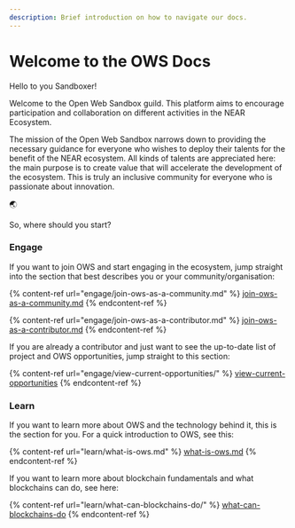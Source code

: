 ```yaml
---
description: Brief introduction on how to navigate our docs.
---
```


# Welcome to the OWS Docs

Hello to you Sandboxer!&#x20;

Welcome to the Open Web Sandbox guild. This platform aims to encourage participation and collaboration on different activities in the NEAR Ecosystem.

The mission of the Open Web Sandbox narrows down to providing the necessary guidance for everyone who wishes to deploy their talents for the benefit of the NEAR ecosystem. All kinds of talents are appreciated here: the main purpose is to create value that will accelerate the development of the ecosystem. This is truly an inclusive community for everyone who is passionate about innovation.

🌏

So, where should you start?

### Engage

If you want to join OWS and start engaging in the ecosystem, jump straight into the section that best describes you or your community/organisation:

{% content-ref url="engage/join-ows-as-a-community.md" %}
[join-ows-as-a-community.md](engage/join-ows-as-a-community.md)
{% endcontent-ref %}

{% content-ref url="engage/join-ows-as-a-contributor.md" %}
[join-ows-as-a-contributor.md](engage/join-ows-as-a-contributor.md)
{% endcontent-ref %}

If you are already a contributor and just want to see the up-to-date list of project and OWS opportunities, jump straight to this section:

{% content-ref url="engage/view-current-opportunities/" %}
[view-current-opportunities](engage/view-current-opportunities/)
{% endcontent-ref %}

### Learn

If you want to learn more about OWS and the technology behind it, this is the section for you. For a quick introduction to OWS, see this:

{% content-ref url="learn/what-is-ows.md" %}
[what-is-ows.md](learn/what-is-ows.md)
{% endcontent-ref %}

If you want to learn more about blockchain fundamentals and what blockchains can do, see here:

{% content-ref url="learn/what-can-blockchains-do/" %}
[what-can-blockchains-do](learn/what-can-blockchains-do/)
{% endcontent-ref %}

